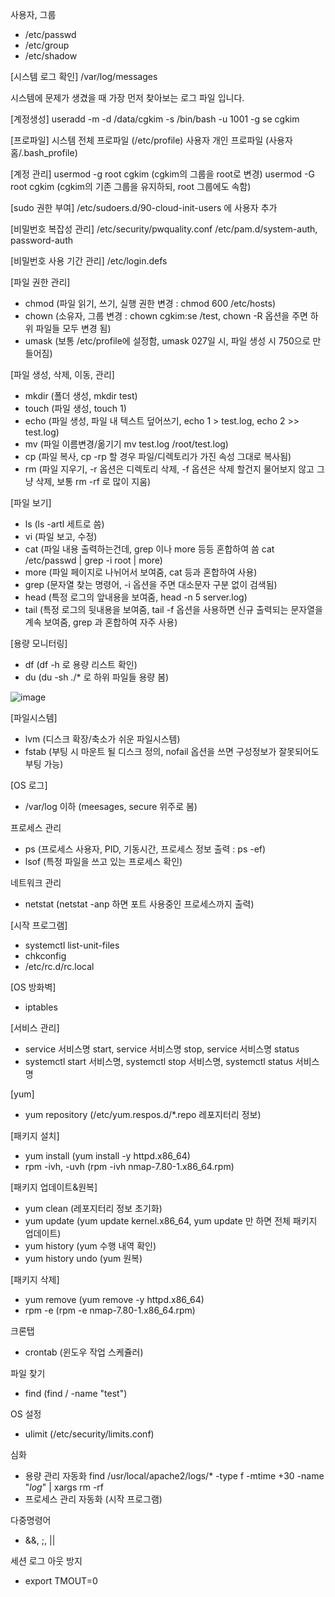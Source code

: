 사용자, 그룹
- /etc/passwd
- /etc/group
- /etc/shadow

[시스템 로그 확인]
/var/log/messages

시스템에 문제가 생겼을 때 가장 먼저 찾아보는 로그 파일 입니다.

[계정생성]
useradd -m -d /data/cgkim -s /bin/bash -u 1001 -g se cgkim 

[프로파일]
시스템 전체 프로파일 (/etc/profile)
사용자 개인 프로파일 (사용자홈/.bash_profile)

[계정 관리]
usermod -g root cgkim (cgkim의 그룹을 root로 변경)
usermod -G root cgkim (cgkim의 기존 그룹을 유지하되, root 그룹에도 속함)

[sudo 권한 부여]
/etc/sudoers.d/90-cloud-init-users 에 사용자 추가

[비밀번호 복잡성 관리]
/etc/security/pwquality.conf
/etc/pam.d/system-auth, password-auth

[비밀번호 사용 기간 관리]
/etc/login.defs

[파일 권한 관리]
- chmod (파일 읽기, 쓰기, 실행 권한 변경 : chmod 600 /etc/hosts)
- chown (소유자, 그룹 변경 : chown cgkim:se /test, chown -R 옵션을 주면 하위 파일들 모두 변경 됨)
- umask (보통 /etc/profile에 설정함, umask 027일 시, 파일 생성 시 750으로 만들어짐)

[파일 생성, 삭제, 이동, 관리]
- mkdir (폴더 생성, mkdir test)
- touch (파일 생성, touch 1)
- echo (파일 생성, 파일 내 텍스트 덮어쓰기, echo 1 > test.log, echo 2 >> test.log)
- mv (파일 이름변경/옮기기 mv test.log /root/test.log)
- cp (파일 복사, cp -rp 할 경우 파일/디렉토리가 가진 속성 그대로 복사됨)
- rm (파일 지우기, -r 옵션은 디렉토리 삭제, -f 옵션은 삭제 할건지 물어보지 않고 그냥 삭제, 보통 rm -rf 로 많이 지움)

[파일 보기]
- ls (ls -artl 세트로 씀) 
- vi (파일 보고, 수정)
- cat (파일 내용 출력하는건데, grep 이나 more 등등 혼합하여 씀 cat /etc/passwd | grep -i root | more)
- more (파일 페이지로 나뉘어서 보여줌, cat 등과 혼합하여 사용)
- grep (문자열 찾는 명령어, -i 옵션을 주면 대소문자 구분 없이 검색됨)
- head (특정 로그의 앞내용을 보여줌, head -n 5 server.log)
- tail (특정 로그의 뒷내용을 보여줌, tail -f 옵션을 사용하면 신규 출력되는 문자열을 계속 보여줌, grep 과 혼합하여 자주 사용)

[용량 모니터링]
- df (df -h 로 용량 리스트 확인)
- du (du -sh ./* 로 하위 파일들 용량 봄)

![image](https://user-images.githubusercontent.com/38831314/135967920-8dab5113-e09d-4072-8c9c-82b099a19f08.png)

[파일시스템]
- lvm (디스크 확장/축소가 쉬운 파일시스템)
- fstab (부팅 시 마운트 될 디스크 정의, nofail 옵션을 쓰면 구성정보가 잘못되어도 부팅 가능)
 
[OS 로그]
- /var/log 이하 (meesages, secure 위주로 봄)

프로세스 관리
- ps (프로세스 사용자, PID, 기동시간, 프로세스 정보 출력 : ps -ef)
- lsof (특정 파일을 쓰고 있는 프로세스 확인)

네트워크 관리
- netstat (netstat -anp 하면 포트 사용중인 프로세스까지 출력)

[시작 프로그램]
- systemctl list-unit-files
- chkconfig
- /etc/rc.d/rc.local

[OS 방화벽]
- iptables

[서비스 관리]
- service 서비스명 start, service 서비스명 stop, service 서비스명 status
- systemctl start 서비스명, systemctl stop 서비스명, systemctl status 서비스명

[yum]
- yum repository (/etc/yum.respos.d/*.repo 레포지터리 정보)

[패키지 설치]
- yum install (yum install -y httpd.x86_64)
- rpm -ivh, -uvh (rpm -ivh nmap-7.80-1.x86_64.rpm)

[패키지 업데이트&원복]
- yum clean (레포지터리 정보 초기화)
- yum update (yum update kernel.x86_64, yum update 만 하면 전체 패키지 업데이트)
- yum history (yum 수행 내역 확인)
- yum history undo (yum 원복)

[패키지 삭제]
- yum remove (yum remove -y httpd.x86_64)
- rpm -e (rpm -e nmap-7.80-1.x86_64.rpm)

크론탭
- crontab (윈도우 작업 스케쥴러)

파일 찾기 
- find (find / -name "test")

OS 설정
- ulimit (/etc/security/limits.conf)


심화
- 용량 관리 자동화
  find /usr/local/apache2/logs/* -type f -mtime +30 -name "*log*" | xargs rm -rf
- 프로세스 관리 자동화 (시작 프로그램)


다중명령어
- &&, ;, ||

세션 로그 아웃 방지
- export TMOUT=0
